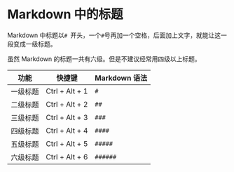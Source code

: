 # Markdown 中的标题

Markdown 中标题以`# `开头，一个`#`号再加一个空格，后面加上文字，就能让这一段变成一级标题。

虽然 Markdown 的标题一共有六级。但是不建议经常用四级以上标题。

| 功能   | 快捷键            | Markdown 语法 |
|------|----------------|-------------|
| 一级标题 | Ctrl + Alt + 1 | `#`         |
| 二级标题 | Ctrl + Alt + 2 | `##`        |
| 三级标题 | Ctrl + Alt + 3 | `###`       |
| 四级标题 | Ctrl + Alt + 4 | `####`      |
| 五级标题 | Ctrl + Alt + 5 | `#####`     |
| 六级标题 | Ctrl + Alt + 6 | `######`    |
